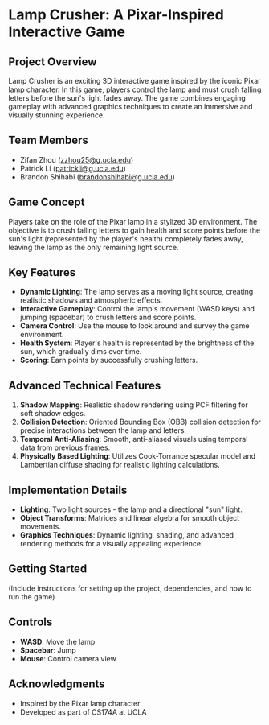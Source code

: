 # Lamp Crusher: A Pixar-Inspired Interactive Game

## Project Overview

Lamp Crusher is an exciting 3D interactive game inspired by the iconic Pixar lamp character. In this game, players control the lamp and must crush falling letters before the sun's light fades away. The game combines engaging gameplay with advanced graphics techniques to create an immersive and visually stunning experience.

## Team Members

- Zifan Zhou (zzhou25@g.ucla.edu)
- Patrick Li (patrickli@g.ucla.edu)
- Brandon Shihabi (brandonshihabi@g.ucla.edu)

## Game Concept

Players take on the role of the Pixar lamp in a stylized 3D environment. The objective is to crush falling letters to gain health and score points before the sun's light (represented by the player's health) completely fades away, leaving the lamp as the only remaining light source.

## Key Features

- **Dynamic Lighting**: The lamp serves as a moving light source, creating realistic shadows and atmospheric effects.
- **Interactive Gameplay**: Control the lamp's movement (WASD keys) and jumping (spacebar) to crush letters and score points.
- **Camera Control**: Use the mouse to look around and survey the game environment.
- **Health System**: Player's health is represented by the brightness of the sun, which gradually dims over time.
- **Scoring**: Earn points by successfully crushing letters.

## Advanced Technical Features

1. **Shadow Mapping**: Realistic shadow rendering using PCF filtering for soft shadow edges.
2. **Collision Detection**: Oriented Bounding Box (OBB) collision detection for precise interactions between the lamp and letters.
3. **Temporal Anti-Aliasing**: Smooth, anti-aliased visuals using temporal data from previous frames.
4. **Physically Based Lighting**: Utilizes Cook-Torrance specular model and Lambertian diffuse shading for realistic lighting calculations.

## Implementation Details

- **Lighting**: Two light sources - the lamp and a directional "sun" light.
- **Object Transforms**: Matrices and linear algebra for smooth object movements.
- **Graphics Techniques**: Dynamic lighting, shading, and advanced rendering methods for a visually appealing experience.

## Getting Started

(Include instructions for setting up the project, dependencies, and how to run the game)

## Controls

- **WASD**: Move the lamp
- **Spacebar**: Jump
- **Mouse**: Control camera view


## Acknowledgments

- Inspired by the Pixar lamp character
- Developed as part of CS174A at UCLA
